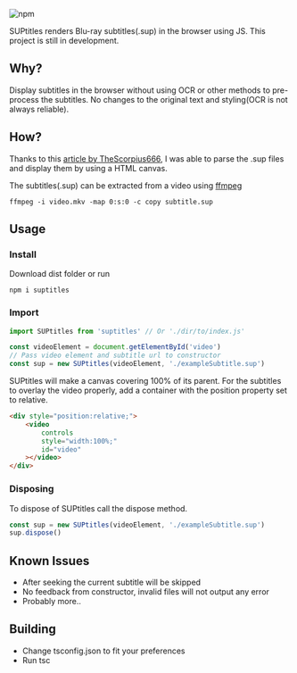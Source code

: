 ![npm](https://img.shields.io/npm/v/suptitles)

SUPtitles renders Blu-ray subtitles(.sup) in the browser using JS.
This project is still in development.

## Why?

Display subtitles in the browser without using OCR or other methods to pre-process the subtitles.
No changes to the original text and styling(OCR is not always reliable).

## How?

Thanks to this [article by TheScorpius666](http://blog.thescorpius.com/index.php/2017/07/15/presentation-graphic-stream-sup-files-bluray-subtitle-format/), I was able to parse the .sup files and display them by using a HTML canvas.

The subtitles(.sup) can be extracted from a video using [ffmpeg](https://www.ffmpeg.org/)
```console
ffmpeg -i video.mkv -map 0:s:0 -c copy subtitle.sup
```

## Usage

### Install

Download dist folder or run

```console
npm i suptitles
```

### Import

```javascript
import SUPtitles from 'suptitles' // Or './dir/to/index.js'

const videoElement = document.getElementById('video')
// Pass video element and subtitle url to constructor
const sup = new SUPtitles(videoElement, './exampleSubtitle.sup')
```

SUPtitles will make a canvas covering 100% of its parent. For the subtitles to overlay the video properly, add a container with the position property set to relative.

```HTML
<div style="position:relative;">
    <video
        controls
        style="width:100%;"
        id="video"
    ></video>
</div>
```

### Disposing

To dispose of SUPtitles call the dispose method.

```javascript
const sup = new SUPtitles(videoElement, './exampleSubtitle.sup')
sup.dispose()
```

## Known Issues

- After seeking the current subtitle will be skipped
- No feedback from constructor, invalid files will not output any error
- Probably more..

## Building

- Change tsconfig.json to fit your preferences
- Run tsc
